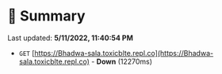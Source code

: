# 📖 Summary
Last updated: **5/11/2022, 11:40:54 PM**

- `GET` [https://Bhadwa-sala.toxicblte.repl.co](https://Bhadwa-sala.toxicblte.repl.co) - **Down** (12270ms)
